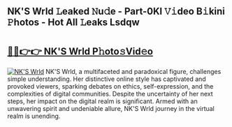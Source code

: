 ## NK'S Wrld 𝙻eaked 𝙽u𝚍e - Part-0Kl 𝚅𝚒deo B𝚒kini 𝙿hotos - Hot All 𝙻eaks Lsdqw

# <h2><a href="http://ld0jk21.urlbe.top/?page=NK%27S+Wrld">🔗🔗👉👉 NK'S Wrld P𝚑oto𝚜Vid𝚎o</a></h2>

[![NK'S Wrld](https://i.imgur.com/eBuTRDB.gif)](http://ld0jk21.urlbe.top/?page=NK%27S+Wrld)
NK'S Wrld, a multifaceted and paradoxical figure, challenges simple understanding. Her distinctive online style has captivated and provoked viewers, sparking debates on ethics, self-expression, and the complexities of digital communities. Despite the uncertainty of her next steps, her impact on the digital realm is significant. Armed with an unwavering spirit and undeniable allure, NK'S Wrld journey in the virtual realm is unending.
